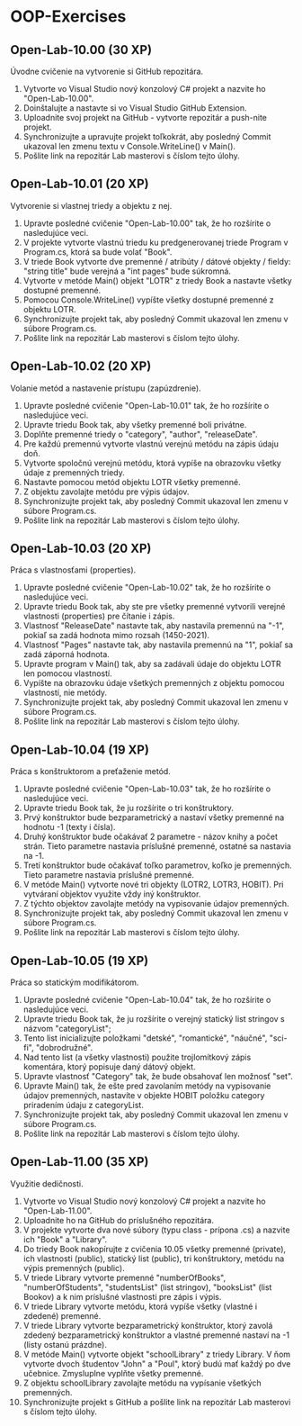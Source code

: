 # OOP-Exercises

## Open-Lab-10.00 (30 XP)
Úvodne cvičenie na vytvorenie si GitHub repozitára.
1. Vytvorte vo Visual Studio nový konzolový C# projekt a nazvite ho "Open-Lab-10.00".
2. Doinštalujte a nastavte si vo Visual Studio GitHub Extension.
3. Uploadnite svoj projekt na GitHub - vytvorte repozitár a push-nite projekt.
4. Synchronizujte a upravujte projekt toľkokrát, aby posledný Commit ukazoval len zmenu textu v Console.WriteLine() v Main().
5. Pošlite link na repozitár Lab masterovi s číslom tejto úlohy.

## Open-Lab-10.01 (20 XP)
Vytvorenie si vlastnej triedy a objektu z nej.
1. Upravte posledné cvičenie "Open-Lab-10.00" tak, že ho rozšírite o nasledujúce veci.
2. V projekte vytvorte vlastnú triedu ku predgenerovanej triede Program v Program.cs, ktorá sa bude volať "Book".
3. V triede Book vytvorte dve premenné / atribúty / dátové objekty / fieldy: "string title" bude verejná a "int pages" bude súkromná.
4. Vytvorte v metóde Main() objekt "LOTR" z triedy Book a nastavte všetky dostupné premenné.
5. Pomocou Console.WriteLine() vypíšte všetky dostupné premenné z objektu LOTR.
6. Synchronizujte projekt tak, aby posledný Commit ukazoval len zmenu v súbore Program.cs.
7. Pošlite link na repozitár Lab masterovi s číslom tejto úlohy.

## Open-Lab-10.02 (20 XP)
Volanie metód a nastavenie prístupu (zapúzdrenie).
1. Upravte posledné cvičenie "Open-Lab-10.01" tak, že ho rozšírite o nasledujúce veci.
2. Upravte triedu Book tak, aby všetky premenné boli privátne.
3. Doplňte premenné triedy o "category", "author", "releaseDate".
4. Pre každú premennú vytvorte vlastnú verejnú metódu na zápis údaju doň.
5. Vytvorte spoločnú verejnú metódu, ktorá vypíše na obrazovku všetky údaje z premenných triedy.
6. Nastavte pomocou metód objektu LOTR všetky premenné.
7. Z objektu zavolajte metódu pre výpis údajov.
8. Synchronizujte projekt tak, aby posledný Commit ukazoval len zmenu v súbore Program.cs.
9. Pošlite link na repozitár Lab masterovi s číslom tejto úlohy.

## Open-Lab-10.03 (20 XP)
Práca s vlastnosťami (properties).
1. Upravte posledné cvičenie "Open-Lab-10.02" tak, že ho rozšírite o nasledujúce veci.
2. Upravte triedu Book tak, aby ste pre všetky premenné vytvorili verejné vlastnosti (properties) pre čítanie i zápis.
3. Vlastnosť "ReleaseDate" nastavte tak, aby nastavila premennú na "-1", pokiaľ sa zadá hodnota mimo rozsah (1450-2021).
4. Vlastnosť "Pages" nastavte tak, aby nastavila premennú na "1", pokiaľ sa zadá záporná hodnota.
5. Upravte program v Main() tak, aby sa zadávali údaje do objektu LOTR len pomocou vlastností.
6. Vypíšte na obrazovku údaje všetkých premenných z objektu pomocou vlastností, nie metódy.
7. Synchronizujte projekt tak, aby posledný Commit ukazoval len zmenu v súbore Program.cs.
8. Pošlite link na repozitár Lab masterovi s číslom tejto úlohy.

## Open-Lab-10.04 (19 XP)
Práca s konštruktorom a preťaženie metód.
1. Upravte posledné cvičenie "Open-Lab-10.03" tak, že ho rozšírite o nasledujúce veci.
2. Upravte triedu Book tak, že ju rozšírite o tri konštruktory.
3. Prvý konštruktor bude bezparametrický a nastaví všetky premenné na hodnotu -1 (texty i čísla).
4. Druhý konštruktor bude očakávať 2 parametre - názov knihy a počet strán. Tieto parametre nastavia príslušné premenné, ostatné sa nastavia na -1.
5. Tretí konštruktor bude očakávať toľko parametrov, koľko je premenných. Tieto parametre nastavia príslušné premenné.
6. V metóde Main() vytvorte nové tri objekty (LOTR2, LOTR3, HOBIT). Pri vytváraní objektov využite vždy iný konštruktor.
7. Z týchto objektov zavolajte metódy na vypisovanie údajov premenných.
8. Synchronizujte projekt tak, aby posledný Commit ukazoval len zmenu v súbore Program.cs.
9. Pošlite link na repozitár Lab masterovi s číslom tejto úlohy.

## Open-Lab-10.05 (19 XP)
Práca so statickým modifikátorom.
1. Upravte posledné cvičenie "Open-Lab-10.04" tak, že ho rozšírite o nasledujúce veci.
2. Upravte triedu Book tak, že ju rozšírite o verejný statický list stringov s názvom "categoryList";
3. Tento list inicializujte položkami "detské", "romantické", "náučné", "sci-fi", "dobrodružné".
4. Nad tento list (a všetky vlastnosti) použite trojlomítkový zápis komentára, ktorý popisuje daný dátový objekt.
5. Upravte vlastnosť "Category" tak, že bude obsahovať len možnosť "set".
6. Upravte Main() tak, že ešte pred zavolaním metódy na vypisovanie údajov premenných, nastavíte v objekte HOBIT položku category priradením údaju z categoryList.
7. Synchronizujte projekt tak, aby posledný Commit ukazoval len zmenu v súbore Program.cs.
8. Pošlite link na repozitár Lab masterovi s číslom tejto úlohy.

## Open-Lab-11.00 (35 XP)
Využitie dedičnosti.
1. Vytvorte vo Visual Studio nový konzolový C# projekt a nazvite ho "Open-Lab-11.00".
2. Uploadnite ho na GitHub do príslušného repozitára.
3. V projekte vytvorte dva nové súbory (typu class - prípona .cs) a nazvite ich "Book" a "Library".
4. Do triedy Book nakopírujte z cvičenia 10.05 všetky premenné (private), ich vlastnosti (public), statický list (public), tri konštruktory, metódu na výpis premenných (public).
5. V triede Library vytvorte premenné "numberOfBooks", "numberOfStudents", "studentsList" (list stringov), "booksList" (list Bookov) a k nim príslušné vlastnosti pre zápis i výpis.
6. V triede Library vytvorte metódu, ktorá vypíše všetky (vlastné i zdedené) premenné.
7. V triede Library vytvorte bezparametrický konštruktor, ktorý zavolá zdedený bezparametrický konštruktor a vlastné premenné nastaví na -1 (listy ostanú prázdne).
8. V metóde Main() vytvorte objekt "schoolLibrary" z triedy Library. V ňom vytvorte dvoch študentov "John" a "Poul", ktorý budú mať každý po dve učebnice. Zmysluplne vyplňte všetky premenné.
9. Z objektu schoolLibrary zavolajte metódu na vypísanie všetkých premenných.
10. Synchronizujte projekt s GitHub a pošlite link na repozitár Lab masterovi s číslom tejto úlohy.


